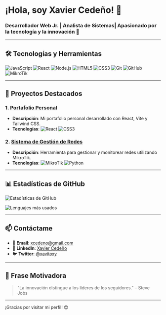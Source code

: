 # ¡Hola, soy Xavier Cedeño! 👋

### Desarrollador Web Jr. | Analista de Sistemas| Apasionado por la tecnología y la innovación 🚀
---

## 🛠️ Tecnologías y Herramientas

![JavaScript](https://img.shields.io/badge/JavaScript-F7DF1E?style=for-the-badge&logo=javascript&logoColor=black)
![React](https://img.shields.io/badge/React-61DAFB?style=for-the-badge&logo=react&logoColor=black)
![Node.js](https://img.shields.io/badge/Node.js-339933?style=for-the-badge&logo=node.js&logoColor=white)
![HTML5](https://img.shields.io/badge/HTML5-E34F26?style=for-the-badge&logo=html5&logoColor=white)
![CSS3](https://img.shields.io/badge/CSS3-1572B6?style=for-the-badge&logo=css3&logoColor=white)
![Git](https://img.shields.io/badge/Git-F05032?style=for-the-badge&logo=git&logoColor=white)
![GitHub](https://img.shields.io/badge/GitHub-181717?style=for-the-badge&logo=github&logoColor=white)
![MikroTik](https://img.shields.io/badge/MikroTik-FF6D00?style=for-the-badge&logo=mikrotik&logoColor=white)

---

## 📂 Proyectos Destacados

### 1. [Portafolio Personal](https://github.com/xcedeno/miportafolio)
   - **Descripción**: Mi portafolio personal desarrollado con React, Vite y Tailwind CSS.
   - **Tecnologías**: ![React](https://img.shields.io/badge/React-61DAFB?style=for-the-badge&logo=react&logoColor=black) ![CSS3](https://img.shields.io/badge/CSS3-1572B6?style=for-the-badge&logo=css3&logoColor=white)

### 2. [Sistema de Gestión de Redes](https://github.com/xcedeno/sistema-redes)
   - **Descripción**: Herramienta para gestionar y monitorear redes utilizando MikroTik.
   - **Tecnologías**: ![MikroTik](https://img.shields.io/badge/MikroTik-FF6D00?style=for-the-badge&logo=mikrotik&logoColor=white) ![Python](https://img.shields.io/badge/Python-3776AB?style=for-the-badge&logo=python&logoColor=white)

---

## 📊 Estadísticas de GitHub

![Estadísticas de GitHub](https://github-readme-stats.vercel.app/api?username=xcedeno&show_icons=true&theme=radical)

![Lenguajes más usados](https://github-readme-stats.vercel.app/api/top-langs/?username=xcedeno&layout=compact&theme=radical)

---


## 📫 Contáctame

- 📧 **Email**: [xcedeno@gmail.com](mailto:xcedeno281@gmail.com)
- 💼 **LinkedIn**: [Xavier Cedeño](https://www.linkedin.com/in/xavier-cede%C3%B1o-02a750243/)
- 🐦 **Twitter**: [@xavitoxy](https://twitter.com/xavitoxy)

---

## 🌟 Frase Motivadora

> "La innovación distingue a los líderes de los seguidores." – Steve Jobs

---

¡Gracias por visitar mi perfil! 😊
